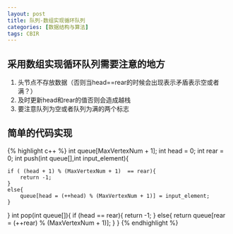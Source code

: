 ```yaml
---
layout: post
title: 队列-数组实现循环队列
categories: [数据结构与算法]
tags: CBIR
---
```


## 采用数组实现循环队列需要注意的地方

1. 头节点不存放数据（否则当head==rear的时候会出现表示矛盾表示空或者满？）
2. 及时更新head和rear的值否则会造成越栈
3. 要注意队列为空或者队列为满的两个标志

## 简单的代码实现

{% highlight c++ %}
int queue[MaxVertexNum + 1];
int head = 0;
int rear = 0;
int push(int queue[],int input_element){
	
	if ( (head + 1) % (MaxVertexNum + 1)  == rear){
		return -1;
	}
	else{
		queue[head = (++head) % (MaxVertexNum + 1)] = input_element;
	}	
}
int pop(int queue[]){
	if (head == rear){
		return -1;
	}
	else{
		return queue[rear = (++rear) % (MaxVertexNum + 1)];
	}
}
{% endhighlight %}